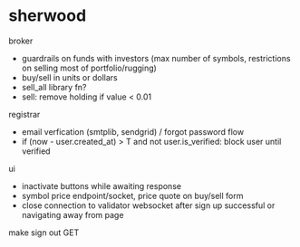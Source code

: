 # sherwood

broker
- guardrails on funds with investors (max number of symbols, restrictions on selling most of portfolio/rugging)
- buy/sell in units or dollars
- sell_all library fn?
- sell: remove holding if value < 0.01

registrar
- email verfication (smtplib, sendgrid) / forgot password flow
- if (now - user.created_at) > T and not user.is_verified: block user until verified

ui
- inactivate buttons while awaiting response
- symbol price endpoint/socket, price quote on buy/sell form
- close connection to validator websocket after sign up successful or navigating away from page



make sign out GET
